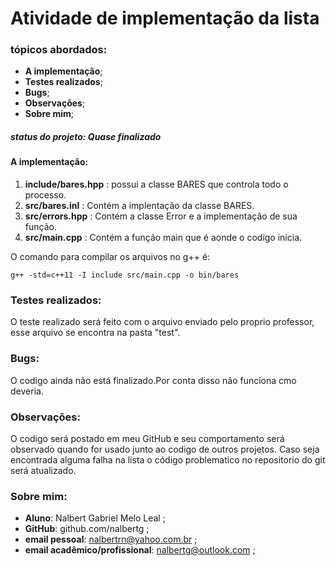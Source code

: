   # Atividade de implementação da lista

  ### tópicos abordados:
  
- **A implementação**;
- **Testes realizados**;
- **Bugs**;
- **Observações**;
- **Sobre mim**;

##### status do projeto: **Quase finalizado**  

#### A implementação:  
  
  1) **include/bares.hpp** : possui a classe BARES que controla todo o processo.
  2) **src/bares.inl** : Contém a implentação da classe BARES.
  3) **src/errors.hpp** : Contém a classe Error e a implementação de sua função.
  4) **src/main.cpp** : Contém a função main que é aonde o codigo inicia.
  
   O comando para compilar os arquivos no g++ é:
  
    g++ -std=c++11 -I include src/main.cpp -o bin/bares
  
### Testes realizados:
  
  O teste realizado será feito com o arquivo enviado pelo proprio professor, esse arquivo se encontra na pasta "test".
    
  ### Bugs:
  
  O codigo ainda não está finalizado.Por conta disso não funciona cmo deveria.

### Observações:

  O codigo será postado em meu GitHub e seu comportamento será observado quando for usado junto ao codigo de outros projetos. Caso seja encontrada alguma falha na lista o código problematico no repositorio do git será atualizado.
    
### Sobre mim:
    
- **Aluno**: Nalbert Gabriel Melo Leal ;
- **GitHub**: github.com/nalbertg ;
- **email pessoal**: nalbertrn@yahoo.com.br ;
- **email acadêmico/profissional**: nalbertg@outlook.com ;
    
  
